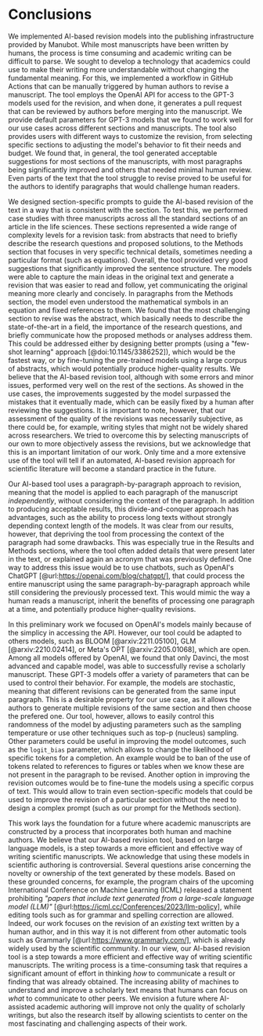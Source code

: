 # Conclusions

We implemented AI-based revision models into the publishing infrastructure provided by Manubot.
While most manuscripts have been written by humans, the process is time consuming and academic writing can be difficult to parse.
We sought to develop a technology that academics could use to make their writing more understandable without changing the fundamental meaning.
For this, we implemented a workflow in GitHub Actions that can be manually triggered by human authors to revise a manuscript.
The tool employs the OpenAI API for access to the GPT-3 models used for the revision, and when done, it generates a pull request that can be reviewed by authors before merging into the manuscript.
We provide default parameters for GPT-3 models that we found to work well for our use cases across different sections and manuscripts.
The tool also provides users with different ways to customize the revision, from selecting specific sections to adjusting the model's behavior to fit their needs and budget.
We found that, in general, the tool generated acceptable suggestions for most sections of the manuscripts, with most paragraphs being significantly improved and others that needed minimal human review.
Even parts of the text that the tool struggle to revise proved to be useful for the authors to identify paragraphs that would challenge human readers.


We designed section-specific prompts to guide the AI-based revision of the text in a way that is consistent with the section.
To test this, we performed case studies with three manuscripts across all the standard sections of an article in the life sciences.
These sections represented a wide range of complexity levels for a revision task: from abstracts that need to briefly describe the research questions and proposed solutions, to the Methods section that focuses in very specific technical details, sometimes needing a particular format (such as equations).
Overall, the tool provided very good suggestions that significantly improved the sentence structure.
The models were able to capture the main ideas in the original text and generate a revision that was easier to read and follow, yet communicating the original meaning more clearly and concisely.
In paragraphs from the Methods section, the model even understood the mathematical symbols in an equation and fixed references to them.
We found that the most challenging section to revise was the abstract, which basically needs to describe the state-of-the-art in a field, the importance of the research questions, and briefly communicate how the proposed methods or analyses address them.
This could be addressed either by designing better prompts (using a "few-shot learning" approach [@doi:10.1145/3386252]), which would be the fastest way, or by fine-tuning the pre-trained models using a large corpus of abstracts, which would potentially produce higher-quality results.
We believe that the AI-based revision tool, although with some errors and minor issues, performed very well on the rest of the sections.
As showed in the use cases, the improvements suggested by the model surpassed the mistakes that it eventually made, which can be easily fixed by a human after reviewing the suggestions.
It is important to note, however, that our assessment of the quality of the revisions was necessarily subjective, as there could be, for example, writing styles that might not be widely shared across researchers.
We tried to overcome this by selecting manuscripts of our own to more objectively assess the revisions, but we acknowledge that this is an important limitation of our work.
Only time and a more extensive use of the tool will tell if an automated, AI-based revision approach for scientific literature will become a standard practice in the future.


Our AI-based tool uses a paragraph-by-paragraph approach to revision, meaning that the model is applied to each paragraph of the manuscript *independently*, without considering the context of the paragraph.
In addition to producing acceptable results, this divide-and-conquer approach has advantages, such as the ability to process long texts without strongly depending context length of the models.
It was clear from our results, however, that depriving the tool from processing the context of the paragraph had some drawbacks.
This was especially true in the Results and Methods sections, where the tool often added details that were present later in the text, or explained again an acronym that was previously defined.
One way to address this issue would be to use chatbots, such as OpenAI's ChatGPT [@url:https://openai.com/blog/chatgpt/], that could process the entire manuscript using the same paragraph-by-paragraph approach while still considering the previously processed text.
This would mimic the way a human reads a manuscript, inherit the benefits of processing one paragraph at a time, and potentially produce higher-quality revisions.


In this preliminary work we focused on OpenAI's models mainly because of the simplicy in accessing the API.
However, our tool could be adapted to others models, such as BLOOM [@arxiv:2211.05100], GLM [@arxiv:2210.02414], or Meta's OPT [@arxiv:2205.01068], which are open.
Among all models offered by OpenAI, we found that only Davinci, the most advanced and capable model, was able to successfully revise a scholarly manuscript.
These GPT-3 models offer a variety of parameters that can be used to control their behavior.
For example, the models are stochastic, meaning that different revisions can be generated from the same input paragraph.
This is a desirable property for our use case, as it allows the authors to generate multiple revisions of the same section and then choose the prefered one.
Our tool, however, allows to easily control this randomness of the model by adjusting parameters such as the sampling temperature or use other techniques such as top-p (nucleus) sampling.
Other parameters could be useful in improving the model outcomes, such as the `logit_bias` parameter, which allows to change the likelihood of specific tokens for a completion.
An example would be to ban of the use of tokens related to references to figures or tables when we know these are not present in the paragraph to be revised.
Another option in improving the revision outcomes would be to fine-tune the models using a specific corpus of text.
This would allow to train even section-specific models that could be used to improve the revision of a particular section without the need to design a complex prompt (such as our prompt for the Methods section).


This work lays the foundation for a future where academic manuscripts are constructed by a process that incorporates both human and machine authors.
We believe that our AI-based revision tool, based on large language models, is a step towards a more efficient and effective way of writing scientific manuscripts.
We acknowledge that using these models in scientific authoring is controversial.
Several questions arise concerning the novelty or ownership of the text generated by these models.
Based on these grounded concerns, for example, the program chairs of the upcoming International Conference on Machine Learning (ICML) released a statement prohibiting *"papers that include text generated from a large-scale language model (LLM)"* [@url:https://icml.cc/Conferences/2023/llm-policy], while editing tools such as for grammar and spelling correction are allowed.
Indeed, our work focuses on the revision of an *existing* text written by a human author, and in this way it is not different from other automatic tools such as Grammarly [@url:https://www.grammarly.com/], which is already widely used by the scientific community.
In our view, our AI-based revision tool is a step towards a more efficient and effective way of writing scientific manuscripts.
The writing process is a time-consuming task that requires a significant amount of effort in thinking *how* to communicate a result or finding that was already obtained.
The increasing ability of machines to understand and improve a scholarly text means that humans can focus on *what* to communicate to other peers.
We envision a future where AI-assisted academic authoring will improve not only the quality of scholarly writings, but also the research itself by allowing scientists to center on the most fascinating and challenging aspects of their work.
